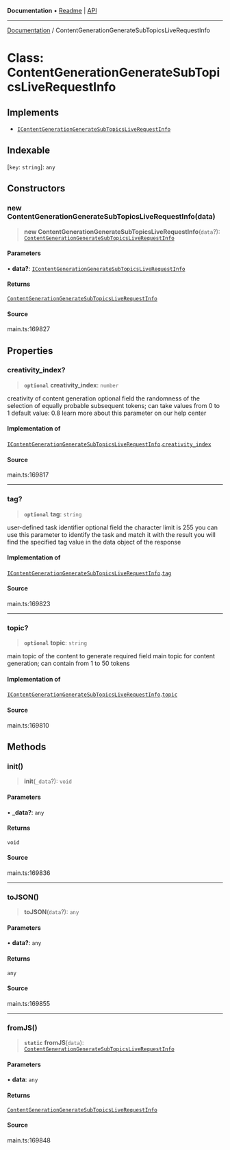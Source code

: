**Documentation** • [Readme](../README.md) \| [API](../globals.md)

***

[Documentation](../README.md) / ContentGenerationGenerateSubTopicsLiveRequestInfo

# Class: ContentGenerationGenerateSubTopicsLiveRequestInfo

## Implements

- [`IContentGenerationGenerateSubTopicsLiveRequestInfo`](../interfaces/IContentGenerationGenerateSubTopicsLiveRequestInfo.md)

## Indexable

 \[`key`: `string`\]: `any`

## Constructors

### new ContentGenerationGenerateSubTopicsLiveRequestInfo(data)

> **new ContentGenerationGenerateSubTopicsLiveRequestInfo**(`data`?): [`ContentGenerationGenerateSubTopicsLiveRequestInfo`](ContentGenerationGenerateSubTopicsLiveRequestInfo.md)

#### Parameters

• **data?**: [`IContentGenerationGenerateSubTopicsLiveRequestInfo`](../interfaces/IContentGenerationGenerateSubTopicsLiveRequestInfo.md)

#### Returns

[`ContentGenerationGenerateSubTopicsLiveRequestInfo`](ContentGenerationGenerateSubTopicsLiveRequestInfo.md)

#### Source

main.ts:169827

## Properties

### creativity\_index?

> **`optional`** **creativity\_index**: `number`

creativity of content generation
optional field
the randomness of the selection of equally probable subsequent tokens;
can take values from 0 to 1
default value: 0.8
learn more about this parameter on our help center

#### Implementation of

[`IContentGenerationGenerateSubTopicsLiveRequestInfo`](../interfaces/IContentGenerationGenerateSubTopicsLiveRequestInfo.md).[`creativity_index`](../interfaces/IContentGenerationGenerateSubTopicsLiveRequestInfo.md#creativity_index)

#### Source

main.ts:169817

***

### tag?

> **`optional`** **tag**: `string`

user-defined task identifier
optional field
the character limit is 255
you can use this parameter to identify the task and match it with the result
you will find the specified tag value in the data object of the response

#### Implementation of

[`IContentGenerationGenerateSubTopicsLiveRequestInfo`](../interfaces/IContentGenerationGenerateSubTopicsLiveRequestInfo.md).[`tag`](../interfaces/IContentGenerationGenerateSubTopicsLiveRequestInfo.md#tag)

#### Source

main.ts:169823

***

### topic?

> **`optional`** **topic**: `string`

main topic of the content to generate
required field
main topic for content generation;
can contain from 1 to 50 tokens

#### Implementation of

[`IContentGenerationGenerateSubTopicsLiveRequestInfo`](../interfaces/IContentGenerationGenerateSubTopicsLiveRequestInfo.md).[`topic`](../interfaces/IContentGenerationGenerateSubTopicsLiveRequestInfo.md#topic)

#### Source

main.ts:169810

## Methods

### init()

> **init**(`_data`?): `void`

#### Parameters

• **\_data?**: `any`

#### Returns

`void`

#### Source

main.ts:169836

***

### toJSON()

> **toJSON**(`data`?): `any`

#### Parameters

• **data?**: `any`

#### Returns

`any`

#### Source

main.ts:169855

***

### fromJS()

> **`static`** **fromJS**(`data`): [`ContentGenerationGenerateSubTopicsLiveRequestInfo`](ContentGenerationGenerateSubTopicsLiveRequestInfo.md)

#### Parameters

• **data**: `any`

#### Returns

[`ContentGenerationGenerateSubTopicsLiveRequestInfo`](ContentGenerationGenerateSubTopicsLiveRequestInfo.md)

#### Source

main.ts:169848
